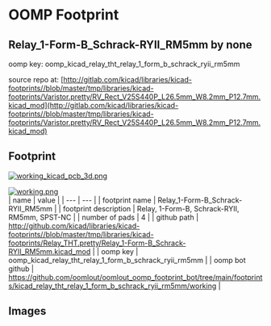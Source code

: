 # OOMP Footprint  
## Relay_1-Form-B_Schrack-RYII_RM5mm  by none  
  
oomp key: oomp_kicad_relay_tht_relay_1_form_b_schrack_ryii_rm5mm  
  
source repo at: [http://gitlab.com/kicad/libraries/kicad-footprints//blob/master/tmp/libraries/kicad-footprints/Varistor.pretty/RV_Rect_V25S440P_L26.5mm_W8.2mm_P12.7mm.kicad_mod](http://gitlab.com/kicad/libraries/kicad-footprints//blob/master/tmp/libraries/kicad-footprints/Varistor.pretty/RV_Rect_V25S440P_L26.5mm_W8.2mm_P12.7mm.kicad_mod)  
## Footprint  
  
[![working_kicad_pcb_3d.png](working_kicad_pcb_3d_600.png)](working_kicad_pcb_3d.png)  
  
[![working.png](working_600.png)](working.png)  
| name | value | 
| --- | --- | 
| footprint name | Relay_1-Form-B_Schrack-RYII_RM5mm | 
| footprint description | Relay, 1-Form-B, Schrack-RYII, RM5mm, SPST-NC | 
| number of pads | 4 | 
| github path | http://github.com/kicad/libraries/kicad-footprints//blob/master/tmp/libraries/kicad-footprints/Relay_THT.pretty/Relay_1-Form-B_Schrack-RYII_RM5mm.kicad_mod | 
| oomp key | oomp_kicad_relay_tht_relay_1_form_b_schrack_ryii_rm5mm | 
| oomp bot github | https://github.com/oomlout/oomlout_oomp_footprint_bot/tree/main/footprints/kicad_relay_tht_relay_1_form_b_schrack_ryii_rm5mm/working | 
## Images  
